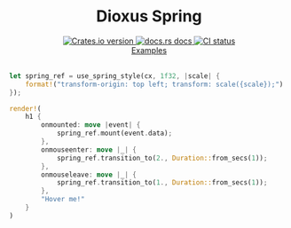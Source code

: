 <div align="center">
<h1>Dioxus Spring</h1>
 <a href="https://crates.io/crates/dioxus-spring">
    <img src="https://img.shields.io/crates/v/dioxus-spring?style=flat-square"
    alt="Crates.io version" />
  </a>
  <a href="https://docs.rs/dioxus-spring/latest/dioxus-spring">
    <img src="https://img.shields.io/badge/docs-latest-blue.svg?style=flat-square"
      alt="docs.rs docs" />
  </a>
   <a href="https://github.com/matthunz/dioxus-spring/actions">
    <img src="https://github.com/matthunz/dioxus-spring/actions/workflows/ci.yml/badge.svg"
      alt="CI status" />
  </a>
</div>

<div align="center">
 <a href="https://github.com/matthunz/dioxus-spring/tree/main/examples">Examples</a>
</div>

<br>

```rust
let spring_ref = use_spring_style(cx, 1f32, |scale| {
    format!("transform-origin: top left; transform: scale({scale});")
});

render!(
    h1 {
        onmounted: move |event| {
            spring_ref.mount(event.data);
        },
        onmouseenter: move |_| {
            spring_ref.transition_to(2., Duration::from_secs(1));
        },
        onmouseleave: move |_| {
            spring_ref.transition_to(1., Duration::from_secs(1));
        },
        "Hover me!"
    }
)
```

